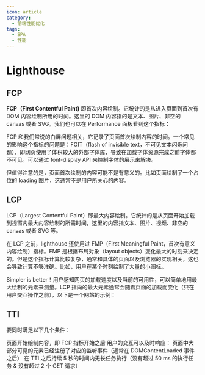 ```yaml
---
icon: article
category:
  - 前端性能优化
tags:
  - SPA
  - 性能
---
```


# Lighthouse

## FCP

**FCP（First Contentful Paint)** 即首次内容绘制。它统计的是从进入页面到首次有 DOM 内容绘制所用的时间。这里的 DOM 内容指的是文本、图片、非空的 canvas 或者 SVG。我们也可以在 Performance 面板看到这个指标： ​

FCP 和我们常说的白屏问题相关，它记录了页面首次绘制内容的时间。一个常见的影响这个指标的问题是：FOIT（flash of invisible text，不可见文本闪烁问题），即网页使用了体积较大的外部字体库，导致在加载字体资源完成之前字体都不可见。可以通过 font-display API 来控制字体的展示来解决。

但值得注意的是，页面首次绘制的内容可能不是有意义的。比如页面绘制了一个占位的 loading 图片，这通常不是用户所关心的内容。

## LCP

LCP（Largest Contentful Paint）即最大内容绘制。它统计的是从页面开始加载到视窗内最大内容绘制的所需时间，这里的内容指文本、图片、视频、非空的 canvas 或者 SVG 等。

在 LCP 之前，lighthouse 还使用过 FMP（First Meaningful Paint，首次有意义内容绘制）指标。FMP 是根据布局对象（layout objects）变化最大的时刻来决定的。但是这个指标计算比较复杂，通常和具体的页面以及浏览器的实现相关，这也会导致计算不够准确。比如，用户在某个时刻绘制了大量的小图标。

Simpler is better！用户感知网页的加载速度以及当前的可用性，可以简单地用最大绘制的元素来测量。LCP 指向的最大元素通常会随着页面的加载而变化（只在用户交互操作之前），以下是一个网站的示例：

## TTI

要同时满足以下几个条件：

页面开始绘制内容，即 FCP 指标开始之后
用户的交互可以及时响应：
页面中大部分可见的元素已经注册了对应的监听事件（通常在 DOMContentLoaded 事件之后）
在 TTI 之后持续 5 秒的时间内无长任务执行（没有超过 50 ms 的执行任务 & 没有超过 2 个 GET 请求）
